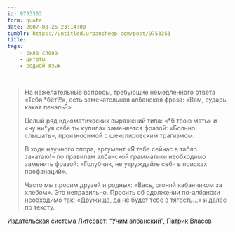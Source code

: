 ```yaml
---
id: 9753353
form: quote
date: 2007-08-26 23:14:00
tumblr: https://untitled.urbansheep.com/post/9753353
title: 
tags:
    - сила слова
    - цитаты
    - родной язык

---
```


<blockquote>
<p>На нежелательные вопросы, требующие немедленного ответа «Тебя *бёт?!», есть замечательная албанская фраза: «Вам, сударь, какая печаль?».</p>

<p>Целый ряд идиоматических выражений типа: «*б твою мать» и «ну ни*уя себе ты купила» заменяется фразой: «Больно слышать», произносимой с шекспировским трагизмом.</p>

<p>В ходе научного спора, аргумент «Я тебе сейчас в табло закатаю!» по правилам албанской грамматики необходимо заменить фразой: «Голубчик, не утруждайте себя в поисках профанаций».</p>

<p>Часто мы просим друзей и родных: «Вась, сгоняй кабанчиком за хлебом». Это неправильно. Просить об одолжении по-албански необходимо так: «Дружище, да не будет тебе в тягость…» и далее по тексту.</p>
</blockquote>

<a href="http://www.litsovet.ru/index.php/material.read?material_id=123495">Издательская система Литсовет: &ldquo;Учим албанский&rdquo;, Патрик Власов</a>
